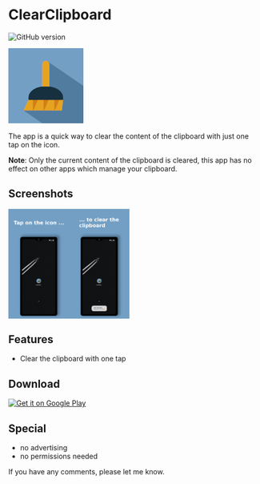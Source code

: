 # ClearClipboard

![GitHub version](https://d25lcipzij17d.cloudfront.net/badge.svg?id=gh&type=6&v=1.0.0&x2=0)

<img alt="Logo" src="/static/logo/logo.png"/>

The app is a quick way to clear the content of the clipboard with just one tap on the icon.

**Note**: Only the current content of the clipboard is cleared, this app has no effect on other apps which manage your clipboard.

## Screenshots
<div style="display:flex;">
<img alt="App image" src="/static/screenshots/01.png" width="24%">
<img alt="App image" src="/static/screenshots/02.png" width="24%">
</div>

## Features
* Clear the clipboard with one tap

## Download
<a href='https://play.google.com/store/apps/details?id=com.amnesica.clearclipboard&pcampaignid=pcampaignidMKT-Other-global-all-co-prtnr-py-PartBadge-Mar2515-1'><img alt='Get it on Google Play' src='https://play.google.com/intl/en_us/badges/static/images/badges/en_badge_web_generic.png' height='60'/></a>

## Special
* no advertising
* no permissions needed

If you have any comments, please let me know.
